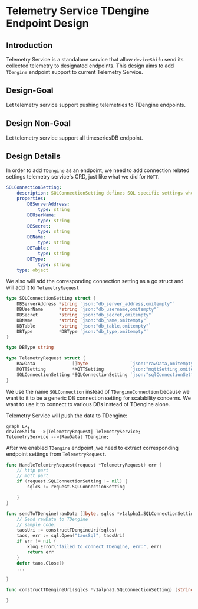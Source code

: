 # Telemetry Service TDengine Endpoint Design

## Introduction
Telemetry Service is a standalone service that allow `deviceShifu` send its collected telemetry to designated endpoints. This design aims to add `TDengine` endpoint support to current Telemetry Service.

## Design-Goal
Let telemetry service support pushing telemetries to TDengine endpoints.

## Design Non-Goal
Let telemetry service support all timeseriesDB endpoint.

## Design Details
In order to add `TDengine` as an endpoint, we need to add connection related settings telemetry service's CRD, just like  what we did for `MQTT`.

```yaml
SQLConnectionSetting:
    description: SQLConnectionSetting defines SQL specific settings when connecting to SQL endpoint
    properties:
        DBServerAddress:
            type: string
        DBUserName:
            type: string
        DBSecret:
            type: string
        DBName:
            type: string
        DBTable:
            type: string
        DBType:
            type: string
    type: object
```

We also will add the corresponding connection setting as a go struct and will add it to `TelemetryRequest`

```go
type SQLConnectionSetting struct {
	DBServerAddress *string `json:"db_server_address,omitempty"`
	DBUserName      *string `json:"db_username,omitempty"`
	DBSecret        *string `json:"db_secret,omitempty"`
	DBName          *string `json:"db_name,omitempty"`
	DBTable         *string `json:"db_table,omitempty"`
	DBType          *DBType `json:"db_type,omitempty"`
}

type DBType string

type TelemetryRequest struct {
	RawData              []byte                `json:"rawData,omitempty"`
	MQTTSetting          *MQTTSetting          `json:"mqttSetting,omitempty"`
	SQLConnectionSetting *SQLConnectionSetting `json:"sqlConnectionSetting,omitempty"`
}
```

We use the name `SQLConnection` instead of `TDengineConnection` because we want to it to be a generic DB connection setting for scalability concerns. We want to use it to connect to various DBs instead of TDengine alone.

Telemetry Service will push the data to TDengine:
```mermaid
graph LR;
deviceShifu -->|TelemetryRequest| TelemetryService;
TelemetryService -->|RawData| TDengine;

```

After we enabled `TDengine` endpoint ,we need to extract corresponding endpoint settings from `TelemetryRequest`.

```go
func HandleTelemtryRequest(request *TelemetryRequest) err {
	// http part
    // mqtt part
    if (request.SQLConnectionSetting != nil) {
        sqlcs := request.SQLConnectionSetting

    }
}

func sendToTDengine(rawData []byte, sqlcs *v1alpha1.SQLConnectionSetting) err {
	// Send rawData to TDengine
    // sample code:
    taosUri := constructTDengineUri(sqlcs)
    taos, err := sql.Open("taosSql", taosUri)
    if err != nil {
        klog.Error("failed to connect TDengine, err:", err)
        return err
    }
    defer taos.Close()
    ...

}

func constructTDengineUri(sqlcs *v1alpha1.SQLConnectionSetting) (string, error) {

}
```